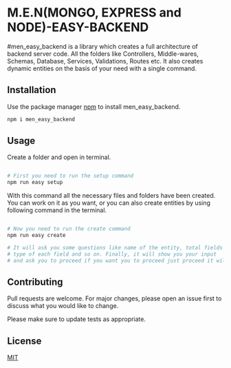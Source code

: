 # M.E.N(MONGO, EXPRESS and NODE)-EASY-BACKEND

#men_easy_backend is a library which creates a full architecture of backend server code. All the folders like Controllers, Middle-wares, Schemas, Database, Services, Validations, Routes etc. It also creates dynamic entities on the basis of your need with a single command.

## Installation

Use the package manager [npm](https://www.npmjs.com/) to install men_easy_backend.

```bash
npm i men_easy_backend
```

## Usage
Create a folder and open in terminal.
```python

# First you need to run the setup command
npm run easy setup


```
With this command all the necessary files and folders have been created. You can work on it as you want, or you can also create entities by using following command in the terminal.

```python

# Now you need to run the create command
npm run easy create

# It will ask you some questions like name of the entity, total fields of the entity, 
# type of each field and so on. Finally, it will show you your input 
# and ask you to proceed if you want you to proceed just proceed it will create your entity automatically.


```

## Contributing

Pull requests are welcome. For major changes, please open an issue first
to discuss what you would like to change.

Please make sure to update tests as appropriate.

## License

[MIT](https://choosealicense.com/licenses/mit/)
